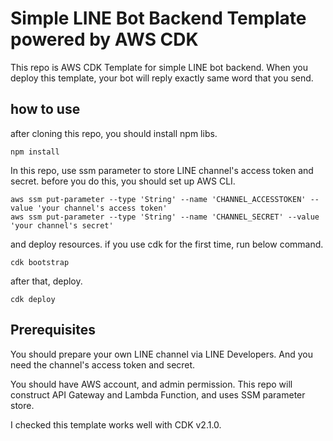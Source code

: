 # Simple LINE Bot Backend Template powered by AWS CDK
This repo is AWS CDK Template for simple LINE bot backend.
When you deploy this template, your bot will reply exactly same word that you send.

## how to use

after cloning this repo, you should install npm libs.
```
npm install
```

In this repo, use ssm parameter to store LINE channel's access token and secret.
before you do this, you should set up AWS CLI.
```
aws ssm put-parameter --type 'String' --name 'CHANNEL_ACCESSTOKEN' --value 'your channel's access token'
aws ssm put-parameter --type 'String' --name 'CHANNEL_SECRET' --value 'your channel's secret'
```

and deploy resources.
if you use cdk for the first time, run below command.
```
cdk bootstrap
```

after that, deploy.
```
cdk deploy
```

## Prerequisites

You should prepare your own LINE channel via LINE Developers.
And you need the channel's access token and secret.

You should have AWS account, and admin permission.
This repo will construct API Gateway and Lambda Function, and uses SSM parameter store.

I checked this template works well with CDK v2.1.0.